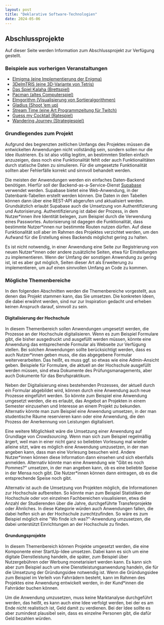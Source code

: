 ```yaml
---
layout: post
title: "Deklarative Software-Technologien"
date: 2024-05-06
---
```



## Abschlussprojekte

Auf dieser Seite werden Information zum Abschlussprojekt zur Verfügung gestellt.


### Beispiele aus vorherigen Veranstaltungen

- [Elmigma (eine Implementierung der Enigma)](https://simonhauck.github.io/Enigma-Elm/)
- [3DelmTRIS (eine 3D-Variante von Tetris)](https://tobiaswen.github.io/3DelmTRIS/)
- [Das Spiel Kalaha (Brettspiel)](http://htmlpreview.github.io/?https://github.com/lwiedema/kalah-game-elm/blob/master/kalah-game.html)
- [Pacman (altes Computerspiel)](https://timokramer4.github.io/elm-pacman/)
- [Elmgorithm (Visualisierung von Sortieralgorithmen)](https://hs-flensburg-dst.github.io/elmgorithm)
- [Gladius (Shoot ’em up)](https://hs-flensburg-dst.github.io/gladius)
- [Stream Time (eine Art Programmzeitung für Twitch)](https://www.stream-time.xyz)
- [Guess my Cocktail (Ratespiel)](https://hs-flensburg-dst.github.io/guess-my-cocktail)
- [Wandering Journey (Strategiespiel)](https://pascldev.github.io/wandering-journey/)


### Grundlegendes zum Projekt

Aufgrund des begrenzten zeitlichen Umfangs des Projektes müssen die entwickelten Anwendungen nicht vollständig sein, sondern sollen nur die Idee illustrieren.
Es ist also völlig legitim, an bestimmten Stellen einfach anzuzeigen, dass noch eine Funktionalität fehlt oder auch Funktionalitäten durch statische Daten zu simulieren.
Für die umgesetzte Funktionalität sollten aber Fehlerfälle korrekt und sinnvoll behandelt werden.

Die meisten der Anwendungen werden ein einfaches Daten-Backend benötigen.
Hierfür soll der Backend-as-a-Service-Dienst [Supabase](https://supabase.com) verwendet werden.
Supabase bietet eine Web-Anwendung, in der Datenbank-Tabellen erstellt werden können.
Die Daten in den Tabellen können dann über eine REST-API abgerufen und aktualisiert werden.
Grundsätzlich erlaubt Supabase auch die Umsetzung von Authentifizierung und Autorisierung.
Authentifizierung ist dabei der Prozess, in dem Nutzer\*innen ihre Identität belegen, zum Beispiel durch die Verwendung eines Passwortes.
Autorisierung ist dagegen die Funktionalität, dass bestimmte Nutzer\*innen nur bestimmte Routen nutzen dürfen.
Auf diese Funktionalität soll aber im Rahmen des Projektes verzichtet werden, um den Aufwand für die Erstellung eines Backends möglichst gering zu halten.

Es ist nicht notwendig, in einer Anwendung eine Seite zur Registrierung von neuen Nutzer\*innen oder andere zusätzliche Seiten, etwa für Einstellungen zu implementieren.
Wenn der Umfang der sonstigen Anwendung zu gering ist, ist es aber gut möglich, Seiten dieser Art als Erweiterung zu implementieren, um auf einen sinnvollen Umfang an Code zu kommen.


### Mögliche Themenbereiche

<!-- Im Gegensatz zu vorherigen Semestern werden in diesem Jahr zwei Themenbereiche vorgegeben.
Ihr Projekt muss in einen dieser beiden Themenbereiche fallen. -->
<!-- In den vergangenen Jahren wurde gefordert, dass eine Projektidee (zumindest in Elm) zuvor noch nie umgesetzt wurde.
Aufgrund der Einschränkung der möglichen Themen ist es in diesem Jahr aber auch erlaubt, dass mehrere Projektteams eine ähnliche Idee umsetzen. -->

In den folgenden Abschnitten werden die Themenbereiche vorgestellt, aus denen das Projekt stammen kann, das Sie umsetzen.
Die konkreten Ideen, die dabei erwähnt werden, sind nur zur Inspiration gedacht und erheben keinen Anspruch darauf, sinnvoll zu sein.


#### Digitalisierung der Hochschule

In diesem Themenbereich sollen Anwendungen umgesetzt werden, die Prozesse an der Hochschule digitalisieren.
Wenn es zum Beispiel Formulare gibt, die bisher ausgedruckt und ausgefüllt werden müssen, könnte eine Anwendung das entsprechende Formular als Webseite zur Verfügung stellen.
Bei solchen Anwendungen sollte berücksichtigt werden, dass es auch Nutzer\*innen geben muss, die das abgegebene Formular weiterverarbeiten.
Das heißt, es muss ggf. so etwas wie eine Admin-Ansicht geben.
Beispiele für Formulare, die aktuell an der Hochschule ausgefüllt werden müssen, sind etwa Dokumente des Prüfungsmanagements, aber auch Dokumente für das Berufspraktikum.

Neben der Digitalisierung eines bestehenden Prozesses, der aktuell durch ein Formular abgebildet wird, können durch eine Anwendung auch neue Prozesse eingeführt werden.
So könnte zum Beispiel eine Anwendung umgesetzt werden, die es erlaubt, das Angebot an Projekten in einem Semester einzusehen und Interesse an einem Projekt zu bekunden.
Alternativ könnte man zum Beispiel eine Anwendung umsetzen, in der man studentische Räume reservieren kann oder eine Anwendung, die den Prozess der Anerkennung von Leistungen digitalisiert.

Eine weitere Möglichkeit wäre die Umsetzung einer Anwendung auf Grundlage von _Crowdsourcing_.
Wenn man sich zum Beispiel regelmäßig ärgert, weil man in einer nicht ganz so beliebten Vorlesung mal wieder alleine sitzt, wäre es möglich eine Anwendung umzusetzen, in der man angeben kann, dass man eine Vorlesung besuchen wird.
Andere Nutzer\*innen können diese Information dann einsehen und sich ebenfalls anmelden.
Alternativ könnte man eine Anwendung wie "Gibt es noch Pommes?" umsetzen, in der man angeben kann, ob es eine beliebte Speise in der Mensa noch gibt.
Die Nutzer\*innen können dann eintragen, ob es die entsprechende Speise noch gibt.

Alternativ ist auch die Umsetzung von Projekten möglich, die Informationen zur Hochschule aufbereiten.
So könnte man zum Beispiel Statistiken der Hochschule oder von einzelnen Fachbereichen visualisieren, etwa die Anzahl der Studierenden über die Jahre, durchgeführte Transferprojekte oder Ähnliches.
In diese Kategorie würden auch Anwendungen fallen, die dabei helfen sich an der Hochschule zurechtzufinden.
So wäre es zum Beispiel möglich eine "Wo finde ich was?"-Anwendung umzusetzen, die dabei unterstützt Einrichtungen an der Hochschule zu finden.


#### Grundungsprojekte

In diesem Themenbereich können Projekte umgesetzt werden, die eine Komponente einer StartUp-Idee umsetzen.
Dabei kann es sich um eine digitale Dienstleistung handeln, die später, zum Beispiel über Nutzergebühren oder Werbung monetarisiert werden kann.
Es kann sich aber zum Beispiel auch um eine Dienstleistungsanwendung handeln, die für die Umsetzung der Gründungsidee notwendig ist.
Wenn die Gründungsidee zum Beispiel im Verleih von Fahrrädern besteht, kann im Rahmen des Projektes eine Anwendung entwickelt werden, in der Kund\*innen die Fahrräder buchen können.

Um die Anwendung umzusetzen, muss keine Marktanalyse durchgeführt werden, das heißt, es kann auch eine Idee verfolgt werden, bei der es am Ende nicht realistisch ist, Geld damit zu verdienen.
Bei der Idee sollte es aber zumindest plausibel sein, dass es einzelne Personen gibt, die dafür Geld bezahlen würden.
